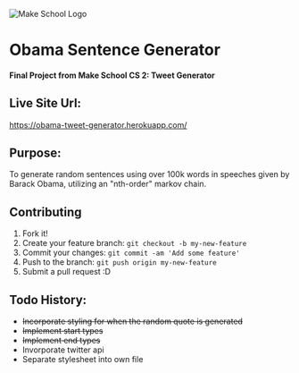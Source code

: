 ![Make School Logo](obama_gif.gif)
# Obama Sentence Generator 
#### Final Project from Make School CS 2: Tweet Generator

## Live Site Url:
https://obama-tweet-generator.herokuapp.com/

## Purpose:
To generate random sentences using over 100k words in speeches given by Barack Obama, utilizing an "nth-order" markov chain.

## Contributing
1. Fork it!
2. Create your feature branch: `git checkout -b my-new-feature`
3. Commit your changes: `git commit -am 'Add some feature'`
4. Push to the branch: `git push origin my-new-feature`
5. Submit a pull request :D

## Todo History:
* ~~Incorporate styling for when the random quote is generated~~
* ~~Implement start types~~
* ~~Implement end types~~
* Invorporate twitter api
* Separate stylesheet into own file
